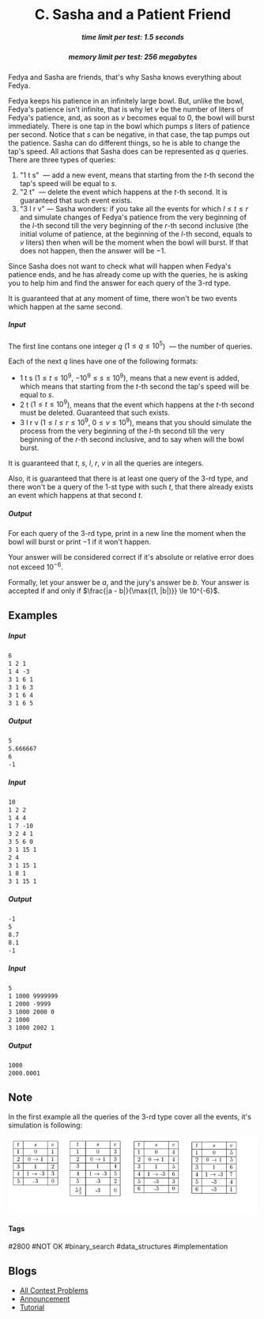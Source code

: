 <h1 style='text-align: center;'> C. Sasha and a Patient Friend</h1>

<h5 style='text-align: center;'>time limit per test: 1.5 seconds</h5>
<h5 style='text-align: center;'>memory limit per test: 256 megabytes</h5>

Fedya and Sasha are friends, that's why Sasha knows everything about Fedya.

Fedya keeps his patience in an infinitely large bowl. But, unlike the bowl, Fedya's patience isn't infinite, that is why let $v$ be the number of liters of Fedya's patience, and, as soon as $v$ becomes equal to $0$, the bowl will burst immediately. There is one tap in the bowl which pumps $s$ liters of patience per second. Notice that $s$ can be negative, in that case, the tap pumps out the patience. Sasha can do different things, so he is able to change the tap's speed. All actions that Sasha does can be represented as $q$ queries. There are three types of queries:

1. "1 t s"  — add a new event, means that starting from the $t$-th second the tap's speed will be equal to $s$.
2. "2 t"  — delete the event which happens at the $t$-th second. It is guaranteed that such event exists.
3. "3 l r v" — Sasha wonders: if you take all the events for which $l \le t \le r$ and simulate changes of Fedya's patience from the very beginning of the $l$-th second till the very beginning of the $r$-th second inclusive (the initial volume of patience, at the beginning of the $l$-th second, equals to $v$ liters) then when will be the moment when the bowl will burst. If that does not happen, then the answer will be $-1$.

Since Sasha does not want to check what will happen when Fedya's patience ends, and he has already come up with the queries, he is asking you to help him and find the answer for each query of the $3$-rd type.

It is guaranteed that at any moment of time, there won't be two events which happen at the same second.

##### Input

The first line contans one integer $q$ ($1 \le q \le 10^5$)  — the number of queries.

Each of the next $q$ lines have one of the following formats:

* 1 t s ($1 \le t \le 10^9$, $-10^9 \le s \le 10^9$), means that a new event is added, which means that starting from the $t$-th second the tap's speed will be equal to $s$.
* 2 t ($1 \le t \le 10^9$), means that the event which happens at the $t$-th second must be deleted. Guaranteed that such exists.
* 3 l r v ($1 \le l \le r \le 10^9$, $0 \le v \le 10^9$), means that you should simulate the process from the very beginning of the $l$-th second till the very beginning of the $r$-th second inclusive, and to say when will the bowl burst.

It is guaranteed that $t$, $s$, $l$, $r$, $v$ in all the queries are integers.

Also, it is guaranteed that there is at least one query of the $3$-rd type, and there won't be a query of the $1$-st type with such $t$, that there already exists an event which happens at that second $t$.

##### Output

For each query of the $3$-rd type, print in a new line the moment when the bowl will burst or print $-1$ if it won't happen.

Your answer will be considered correct if it's absolute or relative error does not exceed $10^{-6}$.

Formally, let your answer be $a$, and the jury's answer be $b$. Your answer is accepted if and only if $\frac{|a - b|}{\max{(1, |b|)}} \le 10^{-6}$.

## Examples

##### Input


```text
6
1 2 1
1 4 -3
3 1 6 1
3 1 6 3
3 1 6 4
3 1 6 5
```
##### Output


```text
5
5.666667
6
-1
```
##### Input


```text
10
1 2 2
1 4 4
1 7 -10
3 2 4 1
3 5 6 0
3 1 15 1
2 4
3 1 15 1
1 8 1
3 1 15 1
```
##### Output


```text
-1
5
8.7
8.1
-1
```
##### Input


```text
5
1 1000 9999999
1 2000 -9999
3 1000 2000 0
2 1000
3 1000 2002 1
```
##### Output


```text
1000
2000.0001
```
## Note

In the first example all the queries of the $3$-rd type cover all the events, it's simulation is following:

![](images/f388696f3778cced2285fcbb63fc871642898d25.png)



#### Tags 

#2800 #NOT OK #binary_search #data_structures #implementation 

## Blogs
- [All Contest Problems](../Codeforces_Round_539_(Div._1).md)
- [Announcement](../blogs/Announcement.md)
- [Tutorial](../blogs/Tutorial.md)
